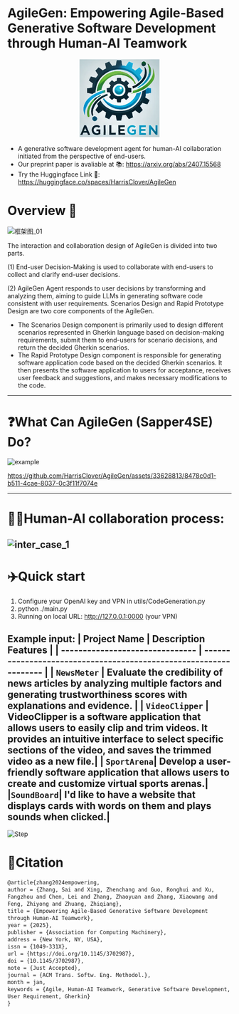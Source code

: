 
# AgileGen: Empowering Agile-Based Generative Software Development through Human-AI Teamwork

<p align="center">
  <img src='./Icon.png' width=180>
</p>

- A generative software development agent for human-AI collaboration initiated from the perspective of end-users.
- Our preprint paper is avaliable at 📚: https://arxiv.org/abs/2407.15568
- Try the Huggingface Link 🤗: https://huggingface.co/spaces/HarrisClover/AgileGen
# Overview 📄

![框架图_01](https://github.com/HarrisClover/AgileGen/assets/33628813/e41c642e-50bb-43a9-860c-9203aae0bc46)

The interaction and collaboration design of AgileGen is divided into two parts.

(1) End-user Decision-Making is used to collaborate with end-users to collect and clarify end-user decisions.

(2) AgileGen Agent responds to user decisions by transforming and analyzing them, aiming to guide LLMs in generating software code consistent with user requirements. Scenarios Design and Rapid Prototype Design are two core components of the AgileGen.

- The Scenarios Design component is primarily used to design different scenarios represented in Gherkin language based on decision-making requirements, submit them to end-users for scenario decisions, and return the decided Gherkin scenarios.
- The Rapid Prototype Design component is responsible for generating software application code based on the decided Gherkin scenarios. It then presents the software application to users for acceptance, receives user feedback and suggestions, and makes necessary modifications to the code.

---

# ❓**What Can AgileGen (Sapper4SE) Do?**
![example](https://github.com/user-attachments/assets/08b7b260-81be-4b0a-8a34-5ae799730e6b)

https://github.com/HarrisClover/AgileGen/assets/33628813/8478c0d1-b511-4cae-8037-0c3f11f7074e

---
# 👨‍💻‍Human-AI collaboration process:
![inter_case_1](https://github.com/user-attachments/assets/6c2d46c4-0b41-4cd2-b53d-bb25c5daf2ff)
---
# ✈️Quick start

1. Configure your OpenAI key and VPN in utils/CodeGeneration.py
2. python ./main.py
3. Running on local URL:  http://127.0.0.1:0000 (your VPN)

**Example input:**
| Project Name                 | Description Features                                   |
| ------------------------------- | ----------------------------------------------------------------- |
| `NewsMeter`      | Evaluate the credibility of news articles by analyzing multiple factors and generating trustworthiness scores with explanations and evidence. |
| `VideoClipper`   | VideoClipper is a software application that allows users to easily clip and trim videos. It provides an intuitive interface to select specific sections of the video, and saves the trimmed video as a new file.|
| `SportArena`| Develop a user-friendly software application that allows users to create and customize virtual sports arenas.|
|`SoundBoard`| I'd like to have a website that displays cards with words on them and plays sounds when clicked.|
---
![Step](https://github.com/user-attachments/assets/d14a0367-48f8-4ad2-90e7-53ac7af79572)


# 🔎Citation
```
@article{zhang2024empowering,
author = {Zhang, Sai and Xing, Zhenchang and Guo, Ronghui and Xu, Fangzhou and Chen, Lei and Zhang, Zhaoyuan and Zhang, Xiaowang and Feng, Zhiyong and Zhuang, Zhiqiang},
title = {Empowering Agile-Based Generative Software Development through Human-AI Teamwork},
year = {2025},
publisher = {Association for Computing Machinery},
address = {New York, NY, USA},
issn = {1049-331X},
url = {https://doi.org/10.1145/3702987},
doi = {10.1145/3702987},
note = {Just Accepted},
journal = {ACM Trans. Softw. Eng. Methodol.},
month = jan,
keywords = {Agile, Human-AI Teamwork, Generative Software Development, User Requirement, Gherkin}
}
```
